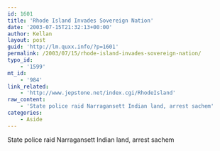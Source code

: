 ```yaml
---
id: 1601
title: 'Rhode Island Invades Sovereign Nation'
date: '2003-07-15T21:32:13+00:00'
author: Kellan
layout: post
guid: 'http://lm.quxx.info/?p=1601'
permalink: /2003/07/15/rhode-island-invades-sovereign-nation/
typo_id:
    - '1599'
mt_id:
    - '984'
link_related:
    - 'http://www.jepstone.net/index.cgi/RhodeIsland'
raw_content:
    - 'State police raid Narragansett Indian land, arrest sachem'
categories:
    - Aside
---
```


State police raid Narragansett Indian land, arrest sachem